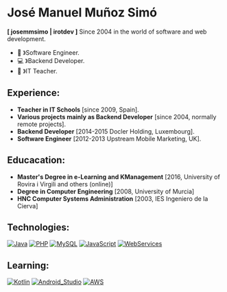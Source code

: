 # José Manuel Muñoz Simó
**[ josemmsimo | irotdev ]** Since 2004 in the world of software and web development.
- :satellite: 》Software Engineer.
- :computer: 》Backend Developer.
- :school: 》IT Teacher.

## Experience:
- **Teacher in IT Schools** [since 2009, Spain].
- **Various projects mainly as Backend Developer** [since 2004, normally remote projects].
- **Backend Developer** [2014-2015 Docler Holding, Luxembourg].
- **Software Engineer** [2012-2013 Upstream Mobile Marketing, UK].

## Educacation:
- **Master's Degree in e-Learning and KManagement** [2016, University of Rovira i Virgili and others (online)]
- **Degree in Computer Engineering** [2008, University of Murcia]
- **HNC Computer Systems Administration** [2003, IES Ingeniero de la Cierva]

## Technologies:
[![Java](https://img.shields.io/badge/Java-FF0000?style=for-the-badge&labelColor=101010)]()
[![PHP](https://img.shields.io/badge/PHP-0000FF?style=for-the-badge&labelColor=101010)]()
[![MySQL](https://img.shields.io/badge/MySQL-00FF00?style=for-the-badge&labelColor=101010)]()
[![JavaScript](https://img.shields.io/badge/JavaScript-F7DF1E?style=for-the-badge&labelColor=101010)]()
[![WebServices](https://img.shields.io/badge/WebServices-47A248?style=for-the-badge&labelColor=101010)]()

## Learning:
[![Kotlin](https://img.shields.io/badge/Kotlin-0095D5?style=for-the-badge&logo=kotlin&logoColor=white&labelColor=101010)]()
[![Android_Studio](https://img.shields.io/badge/Android_Studio-3DDC84?style=for-the-badge&logo=android-studio&logoColor=white&labelColor=101010)]()
[![AWS](https://img.shields.io/badge/AWS-232F3E?style=for-the-badge&logo=amazon-aws&logoColor=white&labelColor=101010)]()
